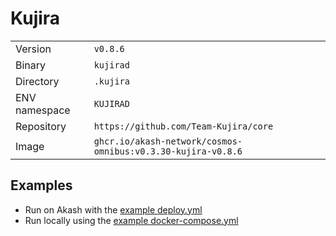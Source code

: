 # Kujira

| | |
|---|---|
|Version|`v0.8.6`|
|Binary|`kujirad`|
|Directory|`.kujira`|
|ENV namespace|`KUJIRAD`|
|Repository|`https://github.com/Team-Kujira/core`|
|Image|`ghcr.io/akash-network/cosmos-omnibus:v0.3.30-kujira-v0.8.6`|

## Examples

- Run on Akash with the [example deploy.yml](./deploy.yml)
- Run locally using the [example docker-compose.yml](./docker-compose.yml)
